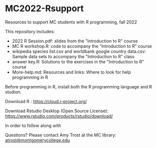 # MC2022-Rsupport
Resources to support MC students with R programming, fall 2022

This repository includes:
  - 2022 R Session.pdf: slides from the "Introduction to R" course
  - MC R workshop.R:  code to accompany the "Introduction to R" course
  - wikipedia species list.csv and worldbank google country data.csv: Sample data sets to accompany the "Introduction to R" class
  - answer key.R: Solutions to the exercises in the "Introduction to R" course 
  - More-help.md: Resources and links: Where to look for help programming in R
  
  Before programming in R, install both the R programming language and R studion:
  
  Download R : 
	https://cloud.r-project.org/

  Download Rstudio Desktop (Open Source License):   
	https://www.rstudio.com/products/rstudio/download/
	
	
  In order to follow along with
  
  Questions? Please contact Amy Trost at the MC library: atrost@montgomerycollege.edu

